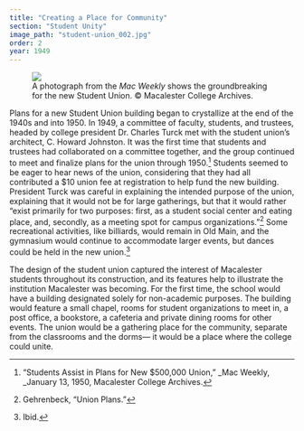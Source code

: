 ```yaml
---
title: "Creating a Place for Community"
section: "Student Unity"
image_path: "student-union_002.jpg"
order: 2
year: 1949
---
```


<figure>
   <img src="/mac-history/images/student-union_002.jpg">
   <figcaption>
     A photograph from the  <i>Mac Weekly</i> shows the groundbreaking for the new Student Union. © Macalester College Archives.
   </figcaption>
</figure>

Plans for a new Student Union building began to crystallize at the end of the 1940s and into 1950. In 1949, a committee of faculty, students, and trustees, headed by college president Dr. Charles Turck met with the student union’s architect, C. Howard Johnston. It was the first time that students and trustees had collaborated on a committee together, and the group continued to meet and finalize plans for the union through 1950.[^1] Students seemed to be eager to hear news of the union, considering that they had all contributed a $10 union fee at registration to help fund the new building. President Turck was careful in explaining the intended purpose of the union, explaining that it would not be for large gatherings, but that it would rather “exist primarily for two purposes: first, as a student social center and eating place, and, secondly, as a meeting spot for campus organizations.”[^2] Some recreational activities, like billiards, would remain in Old Main, and the gymnasium would continue to accommodate larger events, but dances could be held in the new union.[^3]

The design of the student union captured the interest of Macalester students throughout its construction, and its features help to illustrate the institution Macalester was becoming. For the first time, the school would have a building designated solely for non-academic purposes. The building would feature a small chapel, rooms for student organizations to meet in, a post office, a bookstore, a cafeteria and private dining rooms for other events. The union would be a gathering place for the community, separate from the classrooms and the dorms— it would be a place where the college could unite.


[^1]:
    “Students Assist in Plans for New $500,000 Union,” _Mac Weekly, _January 13, 1950, Macalester College Archives. 

[^2]:
     Gehrenbeck, “Union Plans.”

[^3]:
     Ibid.
